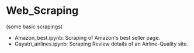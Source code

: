 # Web_Scraping
(some basic scrapings)
* Amazon_best.ipynb: Scraping of Amazon's best seller page.
* Gayatri_airlines.ipynb: Scraping Review details of an Airline-Quality site.
